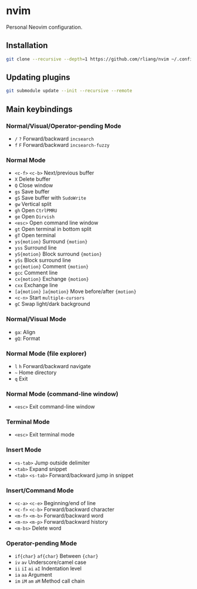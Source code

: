 # nvim
Personal Neovim configuration.

## Installation

```sh
git clone --recursive --depth=1 https://github.com/rliang/nvim ~/.config/nvim
```

## Updating plugins

```sh
git submodule update --init --recursive --remote
```

## Main keybindings

### Normal/Visual/Operator-pending Mode

* `/` `?` Forward/backward `incsearch`
* `f` `F` Forward/backward `incsearch-fuzzy`

### Normal Mode

* `<c-f>` `<c-b>` Next/previous buffer
* `X` Delete buffer
* `Q` Close window
* `gs` Save buffer
* `gS` Save buffer with `SudoWrite`
* `gw` Vertical split
* `gh` Open `CtrlPMRU`
* `ge` Open `Dirvish`
* `<esc>` Open command line window
* `gt` Open terminal in bottom split
* `gT` Open terminal
* `ys{motion}` Surround `{motion}`
* `yss` Surround line
* `yS{motion}` Block surround `{motion}`
* `ySs` Block surround line
* `gc{motion}` Comment `{motion}`
* `gcc` Comment line
* `cx{motion}` Exchange `{motion}`
* `cxx` Exchange line
* `[a{motion}` `]a{motion}` Move before/after `{motion}`
* `<c-n>` Start `multiple-cursors`
* `gC` Swap light/dark background

### Normal/Visual Mode

* `ga`: Align
* `gQ`: Format

### Normal Mode (file explorer)

* `l` `h` Forward/backward navigate
* `~` Home directory
* `q` Exit

### Normal Mode (command-line window)

* `<esc>` Exit command-line window

### Terminal Mode

* `<esc>` Exit terminal mode

### Insert Mode

* `<s-tab>` Jump outside delimiter
* `<tab>` Expand snippet
* `<tab>` `<s-tab>` Forward/backward jump in snippet

### Insert/Command Mode

* `<c-a>` `<c-e>` Beginning/end of line
* `<c-f>` `<c-b>` Forward/backward character
* `<m-f>` `<m-b>` Forward/backward word
* `<m-n>` `<m-p>` Forward/backward history
* `<m-bs>` Delete word

### Operator-pending Mode

* `if{char}` `af{char}` Between `{char}`
* `iv` `av` Underscore/camel case
* `ii` `iI` `ai` `aI` Indentation level
* `ia` `aa` Argument
* `im` `iM` `am` `aM` Method call chain
